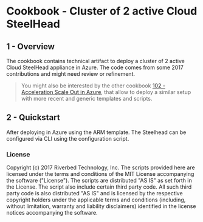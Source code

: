 # Cookbook - Cluster of 2 active Cloud SteelHead

## 1 - Overview

The cookbook contains technical artifact to deploy a cluster of 2 active Cloud SteelHead appliance in Azure.
The code comes from some 2017 contributions and might need review or refinement.

> You might also be interested by the other cookbook [102 - Acceleration Scale Out in Azure](../102-scale-out), that allow to deploy a similar setup with more recent and generic templates and scripts.

## 2 - Quickstart

After deploying in Azure using the ARM template. The Steelhead can be configured via CLI using the configuration script.


### License

Copyright (c) 2017 Riverbed Technology, Inc.
The scripts provided here are licensed under the terms and conditions of the MIT License accompanying the software ("License"). The scripts are distributed "AS IS" as set forth in the License. The script also include certain third party code. All such third party code is also distributed "AS IS" and is licensed by the respective copyright holders under the applicable terms and conditions (including, without limitation, warranty and liability disclaimers) identified in the license notices accompanying the software.